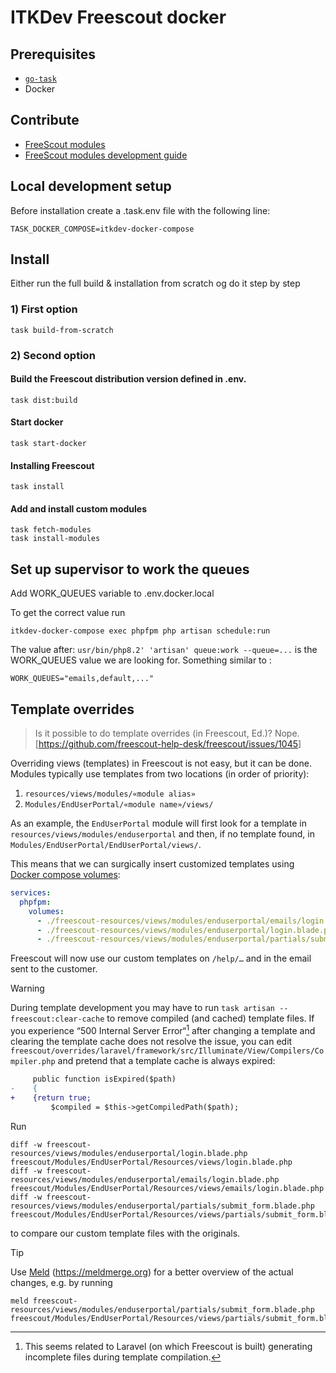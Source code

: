 # ITKDev Freescout docker

## Prerequisites

* [`go-task`](https://taskfile.dev)
* Docker

## Contribute

* [FreeScout modules](https://github.com/freescout-helpdesk/freescout/wiki/FreeScout-Modules)
* [FreeScout modules development guide](https://github.com/freescout-help-desk/freescout/wiki/Development-Guide)

## Local development setup

Before installation create a .task.env file with the following line:

```shell
TASK_DOCKER_COMPOSE=itkdev-docker-compose
```

## Install

Either run the full build & installation from scratch og do it step by step

### 1) First option

```shell
task build-from-scratch
```

### 2) Second option

#### Build the Freescout distribution version defined in .env.

```shell
task dist:build
```

#### Start docker

```shell
task start-docker
```

#### Installing Freescout

```shell
task install
```

#### Add and install custom modules

```shell
task fetch-modules
task install-modules
```

## Set up supervisor to work the queues
Add WORK_QUEUES variable to .env.docker.local

To get the correct value run
```
itkdev-docker-compose exec phpfpm php artisan schedule:run
```
The value after: `usr/bin/php8.2' 'artisan' queue:work --queue=...` is the WORK_QUEUES value we are looking for.
Something similar to :
```
WORK_QUEUES="emails,default,..."
```

## Template overrides

> Is it possible to do template overrides (in Freescout, Ed.)?
> Nope.
> [<https://github.com/freescout-help-desk/freescout/issues/1045>]

Overriding views (templates) in Freescout is not easy, but it can be done. Modules typically use templates from two
locations (in order of priority):

1. `resources/views/modules/«module alias»`
2. `Modules/EndUserPortal/«module name»/views/`

As an example, the `EndUserPortal` module will first look for a template in `resources/views/modules/enduserportal` and
then, if no template found, in `Modules/EndUserPortal/EndUserPortal/views/`.

This means that we can surgically insert customized templates using [Docker compose
volumes](https://docs.docker.com/reference/compose-file/volumes/):

``` yaml
services:
  phpfpm:
    volumes:
      - ./freescout-resources/views/modules/enduserportal/emails/login.blade.php:/app/resources/views/modules/enduserportal/emails/login.blade.php
      - ./freescout-resources/views/modules/enduserportal/login.blade.php:/app/resources/views/modules/enduserportal/login.blade.php
      - ./freescout-resources/views/modules/enduserportal/partials/submit_form.blade.php:/app/resources/views/modules/enduserportal/partials/submit_form.blade.php
```

Freescout will now use our custom templates on `/help/…` and in the email sent to the customer.

> [!WARNING]
> During template development you may have to run `task artisan -- freescout:clear-cache` to remove compiled (and
> cached) template files. If you experience “500 Internal Server Error“[^1] after changing a template and clearing the
> template cache does not resolve the issue, you can edit
> `freescout/overrides/laravel/framework/src/Illuminate/View/Compilers/Compiler.php` and pretend that a template cache is
> always expired:
>
> ``` diff
>      public function isExpired($path)
> -    {
> +    {return true;
>          $compiled = $this->getCompiledPath($path);
> ```

[^1]: This seems related to Laravel (on which Freescout is built) generating incomplete files during template compilation.

Run

``` shell
diff -w freescout-resources/views/modules/enduserportal/login.blade.php freescout/Modules/EndUserPortal/Resources/views/login.blade.php
diff -w freescout-resources/views/modules/enduserportal/emails/login.blade.php freescout/Modules/EndUserPortal/Resources/views/emails/login.blade.php
diff -w freescout-resources/views/modules/enduserportal/partials/submit_form.blade.php freescout/Modules/EndUserPortal/Resources/views/partials/submit_form.blade.php
```

to compare our custom template files with the originals.

> [!TIP]
> Use [Meld](https://meldmerge.org) (<https://meldmerge.org>) for a better overview of the actual changes, e.g. by running
>
> ``` shell
> meld freescout-resources/views/modules/enduserportal/partials/submit_form.blade.php freescout/Modules/EndUserPortal/Resources/views/partials/submit_form.blade.php
> ```
